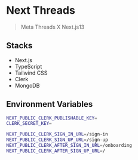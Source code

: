 # Next Threads

> Meta Threads X Next.js13

## Stacks

- Next.js
- TypeScript
- Tailwind CSS
- Clerk
- MongoDB

## Environment Variables

```bash
NEXT_PUBLIC_CLERK_PUBLISHABLE_KEY=
CLERK_SECRET_KEY=

NEXT_PUBLIC_CLERK_SIGN_IN_URL=/sign-in
NEXT_PUBLIC_CLERK_SIGN_UP_URL=/sign-up
NEXT_PUBLIC_CLERK_AFTER_SIGN_IN_URL=/onboarding
NEXT_PUBLIC_CLERK_AFTER_SIGN_UP_URL=/
```

